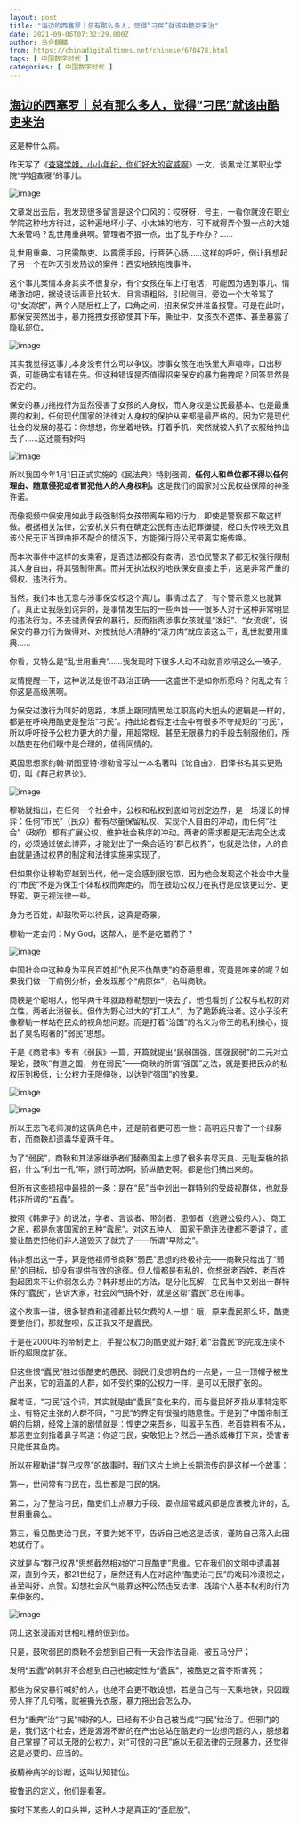 ```yaml
---
layout: post
title: "海边的西塞罗｜总有那么多人，觉得“刁民”就该由酷吏来治"
date: 2021-09-06T07:32:29.000Z
author: 乌合麒麟
from: https://chinadigitaltimes.net/chinese/670478.html
tags: [ 中国数字时代 ]
categories: [ 中国数字时代 ]
---
```

<!--1630913549000-->
[海边的西塞罗｜总有那么多人，觉得“刁民”就该由酷吏来治](https://chinadigitaltimes.net/chinese/670478.html)
------

<div>
<p>这是种什么病。</p><p>昨天写了《<a href="http://mp.weixin.qq.com/s?__biz=MzI1NzE1ODc1MA==&amp;mid=2247492831&amp;idx=1&amp;sn=233b5210d21cb5eb2855163ec7bb5eb9&amp;chksm=ea191feedd6e96f84c9ff8aec50fcf228aaede25afe3276b609803225fce4865320fcbd11ac6&amp;scene=21#wechat_redirect">查寝学姐，小小年纪，你们好大的官威啊</a>》一文，谈黑龙江某职业学院“学姐查寝”的事儿。</p><p><img src="https://chinadigitaltimes.net/chinese/files/2021/09/post-670478-6135bf08401c1." alt="image" /></p><p>文章发出去后，我发现很多留言是这个口风的：哎呀呀，号主，一看你就没在职业学院这种地方待过，这种遍地坏小子、小太妹的地方，可不就得弄个狠一点的大姐大来管吗？乱世用重典啊。管理者不狠一点，出了乱子咋办？……</p><p>乱世用重典、刁民需酷吏、以霹雳手段，行菩萨心肠……这样的呼吁，倒让我想起了另一个在昨天引发热议的案件：西安地铁拖拽事件。</p><p>这个事儿案情本身其实不很复杂，有个女孩在车上打电话，可能因为遇到事儿、情绪激动吧，据说说话声音比较大、且言语粗俗，引起侧目。旁边一个大爷骂了句“女流氓”，两个人随后杠上了，口角之间，招来保安并准备报警。可是在此时，那保安突然出手，暴力拖拽女孩欲使其下车，撕扯中，女孩衣不遮体、甚至暴露了隐私部位。</p><p><img src="https://chinadigitaltimes.net/chinese/files/2021/09/post-670478-6135bf08700e4." alt="image" /></p><p>其实我觉得这事儿本身没有什么可以争议。涉事女孩在地铁里大声喧哗，口出秽语，可能确实有错在先。但这种错误是否值得招来保安的暴力拖拽呢？回答显然是否定的。</p><p>保安的暴力拖拽行为显然侵害了女孩的人身权，而人身权是公民最基本、也是最重要的权利，任何现代国家的法律对人身权的保护从来都是最严格的。因为它是现代社会的发展的基石：你想想，你坐着地铁，打着手机，突然就被人扒了衣服给拎出去了……这还能有好吗</p><p><img src="https://chinadigitaltimes.net/chinese/files/2021/09/post-670478-6135bf089b821." alt="image" /></p><p>所以我国今年1月1日正式实施的《民法典》特别强调，<strong>任何人和单位都不得以任何理由、随意侵犯或者冒犯他人的人身权利。</strong>这是我们的国家对公民权益保障的神圣许诺。</p><p>而像视频中保安用如此手段强制将女孩带离车厢的行为，即使是警察都不敢这样做。根据相关法律，公安机关只有在确定公民有违法犯罪嫌疑，经口头传唤无效且该公民无正当理由拒不配合的情况下，方能强行将公民带离实施传唤。</p><p>而本次事件中这样的女乘客，是否违法都没有查清，恐怕民警来了都无权强行限制其人身自由，将其强制带离。而并无执法权的地铁保安直接上手，这是非常严重的侵权、违法行为。</p><p>当然，我们本也无意与涉事保安校这个真儿，事情过去了，有个警示意义也就算了。真正让我感到诧异的，是事情发生后的一些声音——很多人对于这种非常明显的违法行为，不去谴责保安的暴行，反而指责涉事女孩就是“泼妇”、“女流氓”，说保安的暴力行为做得对、对搅扰他人清静的“滚刀肉”就应该这么干，乱世就要用重典……</p><p>你看，又特么是“乱世用重典”……我发现时下很多人动不动就喜欢吼这么一嗓子。</p><p>友情提醒一下，这种说法是很不政治正确——这盛世不是如你所愿吗？何乱之有？你这是高级黑啊。</p><p>为保安过激行为叫好的思路，本质上跟同情黑龙江职高的大姐头的逻辑是一样的，都是在呼唤用酷吏是整治“刁民”。持此论者假定社会中有很多不守规矩的“刁民”，所以呼吁授予公权力更大的力量，用超常规、甚至无限暴力的手段去制服他们，所以酷吏在他们眼中是合理的，值得同情的。</p><p>英国思想家约翰·斯图亚特·穆勒曾写过一本名著叫《论自由》，旧译书名其实更贴切，叫《群己权界论》。</p><p><img src="https://chinadigitaltimes.net/chinese/files/2021/09/post-670478-6135bf08bf603." alt="image" /></p><p>穆勒就指出，在任何一个社会中，公权和私权到底如何划定边界，是一场漫长的博弈：任何“市民”（民众）都有尽量保留私权、实现个人自由的冲动，而任何“社会”（政府）都有扩展公权，维护社会秩序的冲动。两者的需求都是无法完全达成的，必须通过彼此博弈，才能划出了一条合适的“群己权界”，也就是法律，人的自由就是通过权界的制定和法律实施来实现了。</p><p>但如果你让穆勒穿越到当代，他一定会感到很吃惊，因为他会发现这个社会中大量的“市民”不是为保卫个体私权而奔走的，而在鼓动公权力在执行是应该更过分、更野蛮、更无视法律一些。</p><p>身为老百姓，却鼓吹苛以待民，这真是奇景。</p><p>穆勒一定会问：My God，这帮人，是不是吃错药了？</p><p><img src="https://chinadigitaltimes.net/chinese/files/2021/09/post-670478-6135bf08e804c." alt="image" /></p><p>中国社会中这种身为平民百姓却“仇民不仇酷吏”的奇葩思维，究竟是咋来的呢？如果我们做一下病例分析，会发现那个“病原体”，名叫商鞅。</p><p>商鞅是个聪明人，他早两千年就跟穆勒想到一块去了。他也看到了公权与私权的对立性，两者此消彼长。但作为野心过大的“打工人”，为了跪舔统治者。这小子没有像穆勒一样站在民众的视角想问题。而是打着“治国”的名义为帝王的私利操心，提出了臭名昭著的“弱民”思想。</p><p>于是《商君书》专有《弱民》一篇，开篇就提出“民弱国强，国强民弱”的二元对立理论，鼓吹“有道之国，务在弱民”——商鞅的所谓“强国”之法，就是要把民众的私权压到极低，让公权力无限伸张，以达到“强国”的效果。</p><p><img src="https://chinadigitaltimes.net/chinese/files/2021/09/post-670478-6135bf092a1ab." alt="image" /></p><p><img src="https://chinadigitaltimes.net/chinese/files/2021/09/post-670478-6135bf095b585." alt="image" /></p><div class="ts"> 所以王志飞老师演的这俩角色中，还是前者更可恶一些：高明远只害了一个绿藤市，而商鞅却遗毒华夏两千年。 </div><p>为了“弱民”，商鞅和其法家继承者们替秦国主上想了很多丧尽天良、无耻至极的损招，什么“利出一孔”啊，颁行苛法啊，骄纵酷吏啊。都是他们搞出来的。</p><p>但所有这些损招中最损的一条：是在“民”当中划出一群特别的受歧视群体，也就是韩非所谓的“五蠹”。</p><p>按照《韩非子》的说法，学者、言谈者、带剑者、患御者（逃避公役的人）、商工之民，都是危害国家的五种“蠧民”。对这五种人，国家干脆连法律都不要讲了，直接让酷吏把他们非人道毁灭了就完了——所谓“早除之”。</p><p>韩非想出这一手，算是他祖师爷商鞅“弱民”思想的终极补完——商鞅只给出了“弱民”的目标，却没有提供有效的途径。但人情都是有私的，你想弱老百姓，老百姓抱起团来不让你弱怎么办？韩非想出的方法，是分化瓦解，在民当中又划出一群特殊的“蠹民”，告诉大家，社会风气搞不好，就是这帮“蠹民”总在闹事。</p><p>这个故事一讲，很多智商和道德都比较欠费的人一想：哦，原来蠹民那么坏，酷吏要整他们，那就整呗，反正我又不是蠹民。</p><p>于是在2000年的帝制史上，手握公权力的酷吏就开始打着“治蠹民”的完成连续不断的超限度扩张。</p><p>但这些恨“蠹民”胜过很酷吏的愚民、弱民们没想明白的一点是，一旦一顶帽子被生产出来，它的涵盖的人群，如不受约束的公权力一样，是可以无限扩张的。</p><p>据考证，“刁民”这个词，其实就是由“蠹民”变化来的，而与蠹民好歹指从事特定职业、有特定主张的人群不同，“刁民”的界定有很强的随意性。于是到了中国帝制王朝的后期，经常上演的剧情就是：悍吏之来吾乡，叫嚣乎东西，老百姓稍有不从，那恶吏立刻指着鼻子骂道：你这刁民，安敢犯上？然后一通杀威棒打下来，受害者只能任其鱼肉。</p><p>所以在穆勒讲“群己权界”的故事时，我们这片土地上长期流传的是这样一个故事：</p><p>第一，世间常有刁民在，乱世都是刁民的锅。</p><p>第二，为了整治刁民，酷吏们上点暴力手段、耍点超常威风都是应该被允许的，乱世用重典么。</p><p>第三，看见酷吏治刁民，不要为她不平，告诉自己她这是活该，谨防自己落入此田地就行了。</p><p>这就是与“群己权界”思想截然相对的“刁民酷吏”思维。它在我们的文明中遗毒甚深，直到今天，都21世纪了，居然还有人在对这种“酷吏治刁民”的戏码冷漠视之，甚至叫好、点赞。幻想社会风气能靠这种公然违反法律、践踏个人基本权利的行为来伸张的。</p><p><img src="https://chinadigitaltimes.net/chinese/files/2021/09/post-670478-6135bf098f924." alt="image" /></p><div class="ts">网上这张漫画对世相吐槽的很到位。  </div><p>只是，鼓吹弱民的商鞅不会想到自己有一天会作法自毙、被五马分尸；</p><p>发明“五蠹”的韩非不会想到自己也被定性为“蠹民”，被酷吏之首李斯害死；</p><p>那些为保安暴行喊好的人，也绝不会更不敢设想，若是自己有一天乘地铁，只因跟旁人拌了几句嘴，就被撕光衣服，暴力拖出会怎么办。</p><p>但为“重典”治“刁民”喊好的人，已经有不少自己被当成“刁民”给治了。但邪门的是，我们这个社会，还是源源不断的在产出总站在酷吏的一边想问题的人，臆想着自己掌握了可以无限的公权力，对“可恨的刁民”施以无视法律的无限暴力，还觉得这是必要的、应当的。</p><p>按精神病学的诊断，这叫认知错位。</p><p>按鲁迅的定义，他们是看客。</p><p>按时下某些人的口头禅，这种人才是真正的“歪屁股”。</p>
</div>
